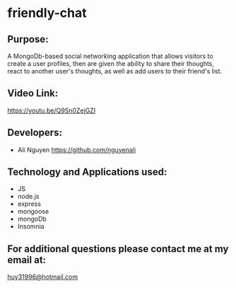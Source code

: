 # friendly-chat

## Purpose:

A MongoDb-based social networking application that allows visitors to create a user profiles,
then are given the ability to share their thoughts, react to another user's thoughts,
as well as add users to their friend's list. 

## Video Link:

https://youtu.be/Q9Sn0ZejGZI



## Developers:
* Ali Nguyen    https://github.com/nguyenali



## Technology and Applications used:
* JS
* node.js
* express
* mongoose
* mongoDb
* Insomnia


## For additional questions please contact me at my email at:

huy31996@hotmail.com
